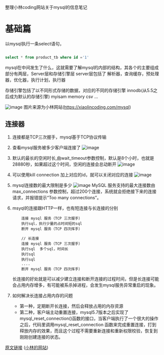 <!--
 * @Author: Huang Meng
 * @Date: 2022-08-08 17:49:29
 * @LastEditTime: 2022-08-08 19:19:53
 * @LastEditors: your name
 * @Description: server层-连接器
 * @FilePath: \undefinede:\宝武\code\小林网站基础篇.md
 * 可以输入预定的版权声明、个性签名、空行等
-->

整理小林coding网站关于mysql的信息笔记

# 基础篇

以mysql执行一条select语句，

```sql

select * from product_tb where id ='1'
```
mysql在中间发生了什么，这就需要了解mysql的内部的结构，其各个的主要组成部分有两层，Server层和存储引擎层
server层包括了
解析器，查询缓存，预处理器，优化器，执行计划，执行器

存储引擎包括了以不同形式存储的数据，对应的不同的存储引擎
innodb(从5.5之后成为默认的存储引擎)
myisam
memory
csv
...


![image](https://tvax2.sinaimg.cn/large/9ebd4c2bgy1h4zi46cc48j20z10k1dm9.jpg)
            图片来源为小林网站(https://xiaolincoding.com/mysql)



## 连接器

1. 连接都是TCP三次握手，mysql基于TCP协议传输
2. 查看mysql服务被多少客户端连接了
![image](https://tva3.sinaimg.cn/large/9ebd4c2bgy1h4ziczap38j20xc093aen.jpg)

3. 默认的最长的空闲时长,由wait_timeout参数控制，默认是8个小时，也就是28880秒，如果超过这个时间，空闲的连接会总动断开
   ![image](https://tvax2.sinaimg.cn/large/9ebd4c2bgy1h4zigaxfjlj20xz06aq4s.jpg)

4. 可以使用kill connection 加上对应的id，就可以关闭对应的连接
    ![image](https://tvax4.sinaimg.cn/large/9ebd4c2bgy1h4zirgfgbxj20xg0deahb.jpg)

5. mysql连接数的最大限制是多少
   ![image](https://tva1.sinaimg.cn/large/9ebd4c2bgy1h4zk97yr4sj20rl05i760.jpg)
   MySQL 服务支持的最大连接数由 max_connections 参数控制，超过200个连接，系统就会拒绝接下来的连接请求，并报错提示“Too many connections”。

6. msyql的连接跟HTTP一样，也有短连接与长连接的分别

    ``` // 短连接
        连接 mysql 服务（TCP 三次握手）
        执行sql，执行少量的占时间短的sql
        断开 mysql 服务（TCP 四次挥手）

        // 长连接
        连接 mysql 服务（TCP 三次握手）
        执行sql  多个sql，时间长
        执行sql
        执行sql
        ....
        断开 mysql 服务（TCP 四次挥手）
    ```
    长连接的好处就是可以减少建立连接和断开连接的过程时间，但是长连接可能会占用内存增多，有可能被系杀掉进程，会发生mysql服务异常重启的现象。


7. 如何解决长连接占用内存的问题

    - 第一种，定期断开长连接，然后会释放占用的内存资源
    - 第二种，客户端主动重置连接，mysql5.7版本之后实现了mysql_reset_connection()函数的接口，当客户端执行了一个很大的操作之后，代码里调用mysql_reset_connection 函数来完成重置连接，打到释放内存的效果，而且这个过程不需要重新连接和重新权限校验，恢复到刚刚创建连接的状态。


[原文链接](https://xiaolincoding.com/mysql/base/how_select.html#mysql-%E6%89%A7%E8%A1%8C%E6%B5%81%E7%A8%8B%E6%98%AF%E6%80%8E%E6%A0%B7%E7%9A%84) ([小林的网站](https://xiaolincoding.com/))

